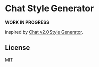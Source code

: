 # Chat Style Generator

**WORK IN PROGRESS**

inspired by [Chat v2.0 Style Generator](https://chatv2.septapus.com/).

## License

[MIT](LICENSE)
